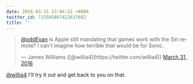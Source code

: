 ```yaml
---
date: 2016-03-31 13:04:52 +0000
twitter_id: 715585667422617602
title: ''
---
```


<blockquote class="twitter-tweet"><p lang="en" dir="ltr"><a href="https://twitter.com/oddEvan?ref_src=twsrc%5Etfw">@oddEvan</a> Is Apple still mandating that games work with the Siri remote? I can&#39;t imagine how terrible that would be for Sonic.</p>&mdash; James Williams ([@willia4](https://twitter.com/willia4)) <a href="https://twitter.com/willia4/status/715585543590055938?ref_src=twsrc%5Etfw">March 31, 2016</a></blockquote>
<script async src="https://platform.twitter.com/widgets.js" charset="utf-8"></script>

[@willia4](https://twitter.com/willia4) I'll try it out and get back to you on that.
